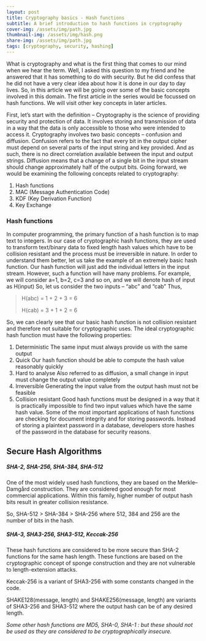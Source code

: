 ```yaml
---
layout: post
title: Cryptography basics - Hash functions
subtitle: A brief introduction to hash functions in cryptography
cover-img: /assets/img/path.jpg
thumbnail-img: /assets/img/hash.png
share-img: /assets/img/path.jpg
tags: [cryptography, security, hashing]
---
```

What is cryptography and what is the first thing that comes to our mind when we hear the term. Well, I
asked this question to my friend and he answered that it has something to do with security. But he did
confess that he did not have a very clear idea about how it is done in our day to day lives. So, in this
article we will be going over some of the basic concepts involved in this domain. The first article in the 
series would be focussed on hash functions. We will visit other key concepts in later articles.

First, let’s start with the definition – Cryptography is the science of providing security and protection of
data. It involves storing and transmission of data in a way that the data is only accessible to those who
were intended to access it.
Cryptography involves two basic concepts – confusion and diffusion.
Confusion refers to the fact that every bit in the output cipher must depend on several parts of the input
string and key provided. And as such, there is no direct correlation available between the input and
output strings.
Diffusion means that a change of a single bit in the input stream should change approximately half of
the output bits.
Going forward, we would be examining the following concepts related to cryptography:
01. Hash functions
02. MAC (Message Authentication Code)
03. KDF (Key Derivation Function)
04. Key Exchange

### Hash functions
In computer programming, the primary function of a hash function is to map text to integers. In our case
of cryptographic hash functions, they are used to transform text/binary data to fixed length hash values
which have to be collision resistant and the process must be irreversible in nature.
In order to understand them better, let us take the example of an extremely basic hash function. Our
hash function will just add the individual letters in the input stream. However, such a function will have
many problems.
For example, we will consider a=1, b=2, c=3 and so on, and we will denote hash of input as H(input)
So, let us consider the two inputs – “abc” and “cab”
Thus,

>H(abc) = 1 + 2 + 3 = 6
>
>H(cab) = 3 + 1 + 2 = 6

So, we can clearly see that our basic hash function is not collision resistant and therefore not suitable for
cryptographic uses. The ideal cryptographic hash function must have the following properties:
1. Deterministic
The same input must always provide us with the same output
2. Quick
Our hash function should be able to compute the hash value reasonably quickly
3. Hard to analyse
Also referred to as diffusion, a small change in input must change the output value completely
4. Irreversible
Generating the input value from the output hash must not be feasible
5. Collision resistant
Good hash functions must be designed in a way that it is practically impossible to find two input values
which have the same hash value.
Some of the most important applications of hash functions are checking for document integrity and for
storing passwords. Instead of storing a plaintext password in a database, developers store hashes of the
password in the database for security reasons.

## Secure Hash Algorithms

##### SHA-2, SHA-256, SHA-384, SHA-512
One of the most widely used hash functions, they are based on the Merkle–Damgård construction. They
are considered good enough for most commercial applications. Within this family, higher number of
output hash bits result in greater collision resistance.

So, SHA-512 > SHA-384 > SHA-256 where 512, 384 and 256 are the number of bits in the hash.

##### SHA-3, SHA3-256, SHA3-512, Keccak-256
These hash functions are considered to be more secure than SHA-2 functions for the same hash length.
These functions are based on the cryptographic concept of sponge construction and they are not
vulnerable to length-extension attacks.

Keccak-256 is a variant of SHA3-256 with some constants changed in the code.

SHAKE128(message, length) and SHAKE256(message, length) are variants of SHA3-256 and SHA3-512
where the output hash can be of any desired length.

*Some other hash functions are MD5, SHA-0, SHA-1 : but these should not be used as they are
considered to be cryptographically insecure.*

